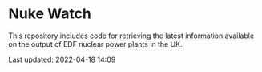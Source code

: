 # Nuke Watch

This repository includes code for retrieving the latest information available on the output of EDF nuclear power plants in the UK.

Last updated: 2022-04-18 14:09